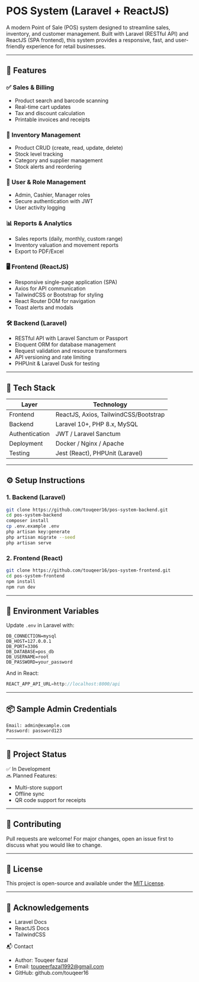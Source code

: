 # POS System (Laravel + ReactJS)

A modern Point of Sale (POS) system designed to streamline sales, inventory, and customer management. Built with Laravel (RESTful API) and ReactJS (SPA frontend), this system provides a responsive, fast, and user-friendly experience for retail businesses.

---

## 🚀 Features

### ✅ Sales & Billing
- Product search and barcode scanning
- Real-time cart updates
- Tax and discount calculation
- Printable invoices and receipts

### 🛒 Inventory Management
- Product CRUD (create, read, update, delete)
- Stock level tracking
- Category and supplier management
- Stock alerts and reordering

### 👥 User & Role Management
- Admin, Cashier, Manager roles
- Secure authentication with JWT
- User activity logging

### 📊 Reports & Analytics
- Sales reports (daily, monthly, custom range)
- Inventory valuation and movement reports
- Export to PDF/Excel

### 🖥️ Frontend (ReactJS)
- Responsive single-page application (SPA)
- Axios for API communication
- TailwindCSS or Bootstrap for styling
- React Router DOM for navigation
- Toast alerts and modals

### 🛠 Backend (Laravel)
- RESTful API with Laravel Sanctum or Passport
- Eloquent ORM for database management
- Request validation and resource transformers
- API versioning and rate limiting
- PHPUnit & Laravel Dusk for testing

---

## 🧰 Tech Stack

| Layer        | Technology             |
|--------------|------------------------|
| Frontend     | ReactJS, Axios, TailwindCSS/Bootstrap |
| Backend      | Laravel 10+, PHP 8.x, MySQL |
| Authentication | JWT / Laravel Sanctum |
| Deployment   | Docker / Nginx / Apache |
| Testing      | Jest (React), PHPUnit (Laravel) |

---

## ⚙️ Setup Instructions

### 1. Backend (Laravel)
```bash
git clone https://github.com/touqeer16/pos-system-backend.git
cd pos-system-backend
composer install
cp .env.example .env
php artisan key:generate
php artisan migrate --seed
php artisan serve
```

### 2. Frontend (React)
```bash
git clone https://github.com/touqeer16/pos-system-frontend.git
cd pos-system-frontend
npm install
npm run dev
```

---

## 🔐 Environment Variables

Update `.env` in Laravel with:
```
DB_CONNECTION=mysql
DB_HOST=127.0.0.1
DB_PORT=3306
DB_DATABASE=pos_db
DB_USERNAME=root
DB_PASSWORD=your_password
```

And in React:
```js
REACT_APP_API_URL=http://localhost:8000/api
```

---

## 📦 Sample Admin Credentials

```text
Email: admin@example.com
Password: password123
```

---

## 📌 Project Status

✅ In Development  
🔜 Planned Features:
- Multi-store support  
- Offline sync  
- QR code support for receipts

---

## 🤝 Contributing

Pull requests are welcome! For major changes, open an issue first to discuss what you would like to change.

---

## 📄 License

This project is open-source and available under the [MIT License](LICENSE).

---

## 🙌 Acknowledgements

- Laravel Docs
- ReactJS Docs
- TailwindCSS

📬 Contact
- Author: Touqeer fazal
- Email: touqeerfazal1992@gmail.com
- GitHub: github.com/touqeer16
